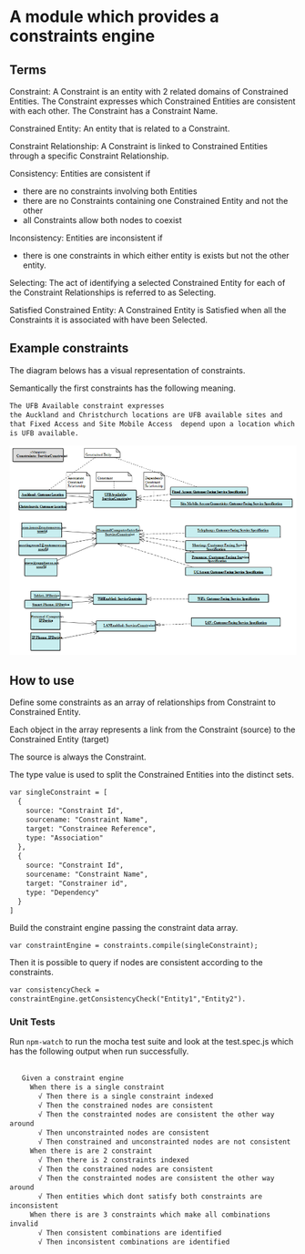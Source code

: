# A module which provides a constraints engine

## Terms

Constraint: A Constraint is an entity with 2 related domains of Constrained Entities.  The Constraint expresses which Constrained Entities are consistent with each other.
The Constraint has a Constraint Name.

Constrained Entity: An entity that is related to a Constraint.

Constraint Relationship: A Constraint is linked to Constrained Entities through a specific Constraint Relationship.

Consistency: Entities are consistent if
 - there are no constraints involving both Entities
 - there are no Constraints containing one Constrained Entity and not the other
 - all Constraints allow both nodes to coexist

Inconsistency: Entities are inconsistent if
  - there is one constraints in which either entity is exists but not the other entity.

Selecting: The act of identifying a selected Constrained Entity for each of the Constraint Relationships is referred to as Selecting.

Satisfied Constrained Entity: A Constrained Entity is Satisfied when all the Constraints it is associated with have been Selected.

## Example constraints
The diagram belows has a visual representation of constraints.

Semantically the first constraints has the following meaning.
  ~~~
  The UFB Available constraint expresses
  the Auckland and Christchurch locations are UFB available sites and
  that Fixed Access and Site Mobile Access  depend upon a location which is UFB available.
  ~~~

![alt text][logo]

[logo]: images/ConstraintModel.png "Constraints"



## How to use

Define some constraints as an array of relationships from Constraint to Constrained Entity.

Each object in the array represents a link from the Constraint (source) to the Constrained Entity (target)

The source is always the Constraint.

The type value is used to split the Constrained Entities into the distinct sets.
~~~
var singleConstraint = [
  {
    source: "Constraint Id",
    sourcename: "Constraint Name",
    target: "Constrainee Reference",
    type: "Association"
  },
  {
    source: "Constraint Id",
    sourcename: "Constraint Name",
    target: "Constrainer id",
    type: "Dependency"
  }
]
~~~

Build the constraint engine passing the constraint data array.
~~~
var constraintEngine = constraints.compile(singleConstraint);
~~~

Then it is possible to query if nodes are consistent according to the constraints.
~~~
var consistencyCheck = constraintEngine.getConsistencyCheck("Entity1","Entity2").
~~~


###  Unit Tests

Run ```npm-watch``` to run the mocha test suite and look at the test.spec.js which has the following output when run successfully.

~~~

   Given a constraint engine
     When there is a single constraint
       √ Then there is a single constraint indexed
       √ Then the constrained nodes are consistent
       √ Then the constrainted nodes are consistent the other way around
       √ Then unconstrainted nodes are consistent
       √ Then constrained and unconstrainted nodes are not consistent
     When there is are 2 constraint
       √ Then there is 2 constraints indexed
       √ Then the constrained nodes are consistent
       √ Then the constrainted nodes are consistent the other way around
       √ Then entities which dont satisfy both constraints are inconsistent
     When there is are 3 constraints which make all combinations invalid
       √ Then consistent combinations are identified
       √ Then inconsistent combinations are identified

~~~
